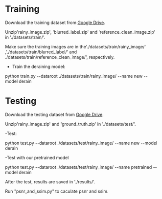 Training
======

Download the training dataset from [Google Drive](https://drive.google.com/drive/folders/1Zhi3nYUdhfBFRpcJzvlBS3-XEgDsCfLc).

Unzip'rainy_image.zip', 'blurred_label.zip' and 'reference_clean_image.zip' in './datasets/train/'. 

Make sure the training images are in the'./datasets/train/rainy_image/' ,'./datasets/train/blurred_label/' and ./datasets/train/reference_clean_image/', respectively.

- Train the deraining model:

python train.py --dataroot ./datasets/train/rainy_image/ --name new --model derain


Testing
=======

Download the testing dataset from [Google Drive](https://drive.google.com/drive/folders/1ps9u1KyI_W0c0hJaZ_gKWwG8hJgd7KKA).

Unzip'rainy_image.zip' and 'ground_truth.zip' in './datasets/test/'.

-Test:

python test.py --dataroot ./datasets/test/rainy_image/ --name new --model derain

-Test with our pretrained model

python test.py --dataroot ./datasets/test/rainy_image/ --name pretrained --model derain

After the test, results are saved in './results/'.

Run "psnr_and_ssim.py" to caculate psnr and ssim.
